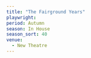 ```yaml
---
title: "The Fairground Years"
playwright:
period: Autumn
season: In House
season_sort: 40
venue:
  - New Theatre
---
```

